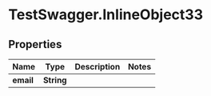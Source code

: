 # TestSwagger.InlineObject33

## Properties

Name | Type | Description | Notes
------------ | ------------- | ------------- | -------------
**email** | **String** |  | 


